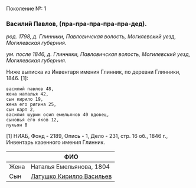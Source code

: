 Поколение №: 1

### Василий Павлов, (пра-пра-пра-пра-пра-дед).

_род. 1798, д. Глинники, Павловичская волость, Могилевский уезд, Могилевская губерния._

_ум. после 1846, д. Глинники, Павловичская волость, Могилевский уезд, Могилевская губерния._

Ниже выписка из Инвентаря имения Глинник, по деревни Глинники, 1846. [1]:
```
василий павлов 48, 
жена наталья 42, 
сын кирило 19, 
жена его ригина 25, 
сын карп 2, 
василия шурин осип емельянов 40 вдовец, 
сыновья его яков 12, 
лукьян 8
```

[1] НИАБ, Фонд - 2189, Опись - 1, Дело - 231, стр. 16 об., 1846 г., Инвентарь казенного имения Глинник. 

|      | ФИО                                                               |
|------|-------------------------------------------------------------------|
| Жена | Наталья Емельянова, 1804                                          |
| Сын  | [Латушко Кирилло Васильев](/ancestors/2-Латушко-Кирилло-Васильев) |
